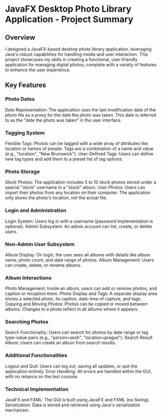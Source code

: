 # JavaFX Desktop Photo Library Application - Project Summary
## Overview
I designed a JavaFX-based desktop photo library application, leveraging Java's robust capabilities for handling media and user interaction. This project showcases my skills in creating a functional, user-friendly application for managing digital photos, complete with a variety of features to enhance the user experience.

## Key Features

### Photo Dates
Date Representation: The application uses the last modification date of the photo file as a proxy for the date the photo was taken. This date is referred to as the "date the photo was taken" in the user interface.
### Tagging System
Flexible Tags: Photos can be tagged with a wide array of attributes like location or names of people. Tags are a combination of a name and value (e.g., "location", "New Brunswick").
User-Defined Tags: Users can define new tag types and add them to a preset list of tag options.
### Photo Storage
Stock Photos: The application includes 5 to 10 stock photos stored under a special "stock" username in a "stock" album.
User Photos: Users can import their photos from any location on their computer. The application only stores the photo's location, not the actual file.
### Login and Administration
Login System: Users log in with a username (password implementation is optional).
Admin Subsystem: An admin account can list, create, or delete users.
### Non-Admin User Subsystem
Album Display: On login, the user sees all albums with details like album name, photo count, and date range of photos.
Album Management: Users can create, delete, or rename albums.
### Album Interactions
Photo Management: Inside an album, users can add or remove photos, and caption or recaption them.
Photo Display and Tags: A separate display area shows a selected photo, its caption, date-time of capture, and tags.
Copying and Moving Photos: Photos can be copied or moved between albums. Changes to a photo reflect in all albums where it appears.
### Searching Photos
Search Functionality: Users can search for photos by date range or tag type-value pairs (e.g., "person=sesh", "location=prague").
Search Result Album: Users can create an album from search results.
### Additional Functionalities
Logout and Quit: Users can log out, saving all updates, or quit the application entirely.
Error Handling: All errors are handled within the GUI, with no reliance on the text console.
### Technical Implementation
JavaFX and FXML: The GUI is built using JavaFX and FXML (no Swing).
Serialization: Data is stored and retrieved using Java's serialization mechanism.
